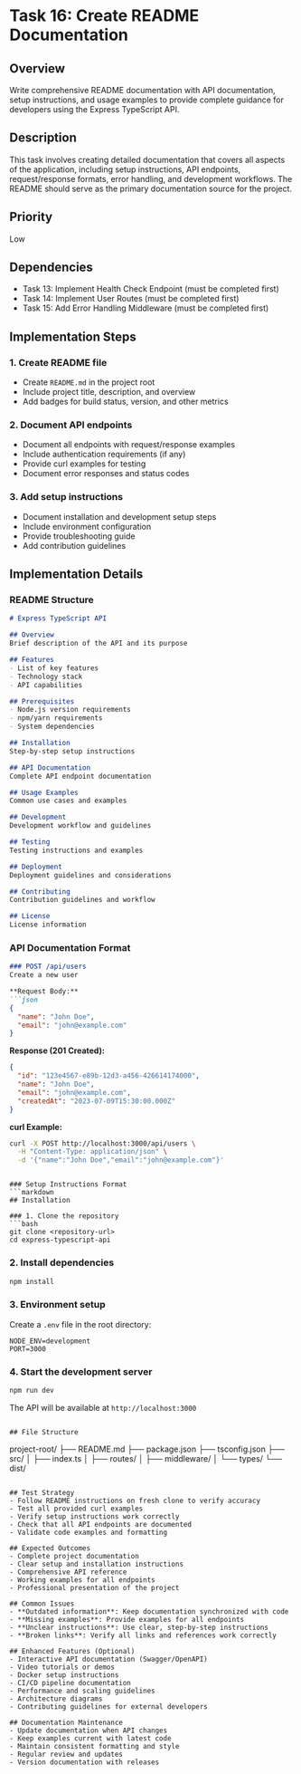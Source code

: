 # Task 16: Create README Documentation

## Overview
Write comprehensive README documentation with API documentation, setup instructions, and usage examples to provide complete guidance for developers using the Express TypeScript API.

## Description
This task involves creating detailed documentation that covers all aspects of the application, including setup instructions, API endpoints, request/response formats, error handling, and development workflows. The README should serve as the primary documentation source for the project.

## Priority
Low

## Dependencies
- Task 13: Implement Health Check Endpoint (must be completed first)
- Task 14: Implement User Routes (must be completed first)
- Task 15: Add Error Handling Middleware (must be completed first)

## Implementation Steps

### 1. Create README file
- Create `README.md` in the project root
- Include project title, description, and overview
- Add badges for build status, version, and other metrics

### 2. Document API endpoints
- Document all endpoints with request/response examples
- Include authentication requirements (if any)
- Provide curl examples for testing
- Document error responses and status codes

### 3. Add setup instructions
- Document installation and development setup steps
- Include environment configuration
- Provide troubleshooting guide
- Add contribution guidelines

## Implementation Details

### README Structure
```markdown
# Express TypeScript API

## Overview
Brief description of the API and its purpose

## Features
- List of key features
- Technology stack
- API capabilities

## Prerequisites
- Node.js version requirements
- npm/yarn requirements
- System dependencies

## Installation
Step-by-step setup instructions

## API Documentation
Complete API endpoint documentation

## Usage Examples
Common use cases and examples

## Development
Development workflow and guidelines

## Testing
Testing instructions and examples

## Deployment
Deployment guidelines and considerations

## Contributing
Contribution guidelines and workflow

## License
License information
```

### API Documentation Format
```markdown
### POST /api/users
Create a new user

**Request Body:**
```json
{
  "name": "John Doe",
  "email": "john@example.com"
}
```

**Response (201 Created):**
```json
{
  "id": "123e4567-e89b-12d3-a456-426614174000",
  "name": "John Doe",
  "email": "john@example.com",
  "createdAt": "2023-07-09T15:30:00.000Z"
}
```

**curl Example:**
```bash
curl -X POST http://localhost:3000/api/users \
  -H "Content-Type: application/json" \
  -d '{"name":"John Doe","email":"john@example.com"}'
```
```

### Setup Instructions Format
```markdown
## Installation

### 1. Clone the repository
```bash
git clone <repository-url>
cd express-typescript-api
```

### 2. Install dependencies
```bash
npm install
```

### 3. Environment setup
Create a `.env` file in the root directory:
```env
NODE_ENV=development
PORT=3000
```

### 4. Start the development server
```bash
npm run dev
```

The API will be available at `http://localhost:3000`
```

## File Structure
```
project-root/
├── README.md
├── package.json
├── tsconfig.json
├── src/
│   ├── index.ts
│   ├── routes/
│   ├── middleware/
│   └── types/
└── dist/
```

## Test Strategy
- Follow README instructions on fresh clone to verify accuracy
- Test all provided curl examples
- Verify setup instructions work correctly
- Check that all API endpoints are documented
- Validate code examples and formatting

## Expected Outcomes
- Complete project documentation
- Clear setup and installation instructions
- Comprehensive API reference
- Working examples for all endpoints
- Professional presentation of the project

## Common Issues
- **Outdated information**: Keep documentation synchronized with code
- **Missing examples**: Provide examples for all endpoints
- **Unclear instructions**: Use clear, step-by-step instructions
- **Broken links**: Verify all links and references work correctly

## Enhanced Features (Optional)
- Interactive API documentation (Swagger/OpenAPI)
- Video tutorials or demos
- Docker setup instructions
- CI/CD pipeline documentation
- Performance and scaling guidelines
- Architecture diagrams
- Contributing guidelines for external developers

## Documentation Maintenance
- Update documentation when API changes
- Keep examples current with latest code
- Maintain consistent formatting and style
- Regular review and updates
- Version documentation with releases